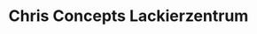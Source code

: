 ---
title: "Chris Concepts Lackierzentrum"
url: /luebeck/chris-concepts-lackierzentrum/
shop: Autowerkstatt
---